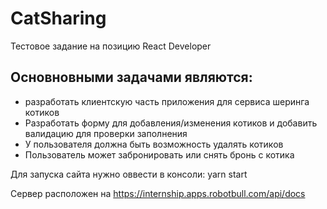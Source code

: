 # CatSharing
Тестовое задание на позицию React Developer
## Основновными задачами являются:
- разработать клиентскую часть приложения для сервиса шеринга котиков
- Разработать форму для добавления/изменения котиков и добавить валидацию для проверки заполнения
- У пользователя должна быть возможность удалять котиков
- Пользователь может забронировать или снять бронь с котика


Для запуска сайта нужно оввести в консоли: yarn start

Сервер расположен на https://internship.apps.robotbull.com/api/docs

